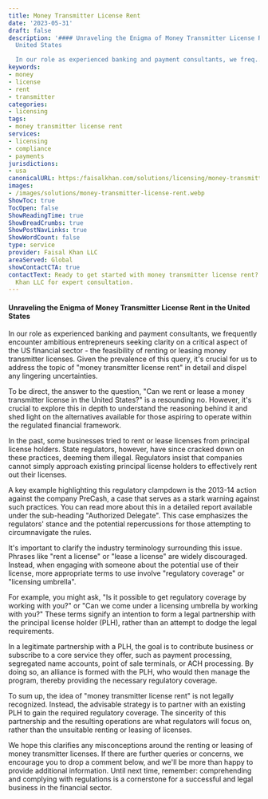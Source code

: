 ```yaml
---
title: Money Transmitter License Rent
date: '2023-05-31'
draft: false
description: '#### Unraveling the Enigma of Money Transmitter License Rent in the
  United States

  In our role as experienced banking and payment consultants, we freq...'
keywords:
- money
- license
- rent
- transmitter
categories:
- licensing
tags:
- money transmitter license rent
services:
- licensing
- compliance
- payments
jurisdictions:
- usa
canonicalURL: https:/faisalkhan.com/solutions/licensing/money-transmitter-license-mtl/money-transmitter-license-rent/
images:
- /images/solutions/money-transmitter-license-rent.webp
ShowToc: true
TocOpen: false
ShowReadingTime: true
ShowBreadCrumbs: true
ShowPostNavLinks: true
ShowWordCount: false
type: service
provider: Faisal Khan LLC
areaServed: Global
showContactCTA: true
contactText: Ready to get started with money transmitter license rent? Contact Faisal
  Khan LLC for expert consultation.
---
```


#### Unraveling the Enigma of Money Transmitter License Rent in the United States

In our role as experienced banking and payment consultants, we frequently encounter ambitious entrepreneurs seeking clarity on a critical aspect of the US financial sector - the feasibility of renting or leasing money transmitter licenses. Given the prevalence of this query, it's crucial for us to address the topic of "money transmitter license rent" in detail and dispel any lingering uncertainties.

To be direct, the answer to the question, "Can we rent or lease a money transmitter license in the United States?" is a resounding no. However, it's crucial to explore this in depth to understand the reasoning behind it and shed light on the alternatives available for those aspiring to operate within the regulated financial framework.

In the past, some businesses tried to rent or lease licenses from principal license holders. State regulators, however, have since cracked down on these practices, deeming them illegal. Regulators insist that companies cannot simply approach existing principal license holders to effectively rent out their licenses.

A key example highlighting this regulatory clampdown is the 2013-14 action against the company PreCash, a case that serves as a stark warning against such practices. You can read more about this in a detailed report available under the sub-heading "Authorized Delegate". This case emphasizes the regulators' stance and the potential repercussions for those attempting to circumnavigate the rules.

It's important to clarify the industry terminology surrounding this issue. Phrases like "rent a license" or "lease a license" are widely discouraged. Instead, when engaging with someone about the potential use of their license, more appropriate terms to use involve "regulatory coverage" or "licensing umbrella".

For example, you might ask, "Is it possible to get regulatory coverage by working with you?" or "Can we come under a licensing umbrella by working with you?" These terms signify an intention to form a legal partnership with the principal license holder (PLH), rather than an attempt to dodge the legal requirements.

In a legitimate partnership with a PLH, the goal is to contribute business or subscribe to a core service they offer, such as payment processing, segregated name accounts, point of sale terminals, or ACH processing. By doing so, an alliance is formed with the PLH, who would then manage the program, thereby providing the necessary regulatory coverage.

To sum up, the idea of "money transmitter license rent" is not legally recognized. Instead, the advisable strategy is to partner with an existing PLH to gain the required regulatory coverage. The sincerity of this partnership and the resulting operations are what regulators will focus on, rather than the unsuitable renting or leasing of licenses.

We hope this clarifies any misconceptions around the renting or leasing of money transmitter licenses. If there are further queries or concerns, we encourage you to drop a comment below, and we'll be more than happy to provide additional information. Until next time, remember: comprehending and complying with regulations is a cornerstone for a successful and legal business in the financial sector.